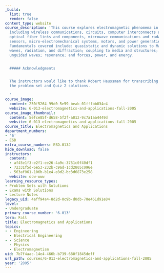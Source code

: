 ```yaml
---
_build:
  list: true
  render: false
content_type: website
course_description: 'This course explores electromagnetic phenomena in modern applications,
  including wireless communications, circuits, computer interconnects and peripherals,
  optical fiber links and components, microwave communications and radar, antennas,
  sensors, micro-electromechanical systems, motors, and power generation and transmission.
  Fundamentals covered include: quasistatic and dynamic solutions to Maxwell''s equations;
  waves, radiation, and diffraction; coupling to media and structures; guided and
  unguided waves; resonance; and forces, power, and energy.


  ##### Acknowledgments


  The instructors would like to thank Robert Haussman for transcribing into LaTeX
  the problem set and Quiz 2 solutions.

  '
course_image:
  content: 250f5264-99d0-5e59-beab-01fffbb034e4
  website: 6-013-electromagnetics-and-applications-fall-2005
course_image_thumbnail:
  content: 5efce85f-d658-5f2f-a012-9c7a1aa4449d
  website: 6-013-electromagnetics-and-applications-fall-2005
course_title: Electromagnetics and Applications
department_numbers:
- '6'
- ESD
extra_course_numbers: ESD.013J
hide_download: false
instructors:
  content:
  - af45e1f3-e2f1-ee26-4a9c-3751c0f40df1
  - 72331f5d-6e53-232b-c9ad-1cd2805c096e
  - 563af061-106b-b1e4-e8d2-bc3d6873e258
  website: ocw-www
learning_resource_types:
- Problem Sets with Solutions
- Exams with Solutions
- Lecture Notes
legacy_uid: 4aff94a4-8d2d-0c9b-d0db-70e461d91e04
level:
- Undergraduate
primary_course_number: '6.013'
term: Fall
title: Electromagnetics and Applications
topics:
- - Engineering
  - Electrical Engineering
- - Science
  - Physics
  - Electromagnetism
uid: 7b7f4aac-14e4-466b-b739-680f1845deff
url_path: courses/6-013-electromagnetics-and-applications-fall-2005
year: '2005'
---
```


